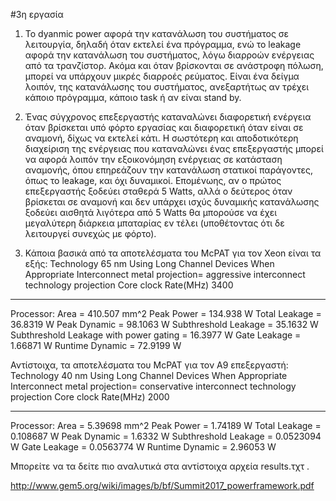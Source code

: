 #3η εργασία


1. To dyanmic power αφορά την κατανάλωση του συστήματος σε λειτουργία, δηλαδή όταν εκτελεί ένα πρόγραμμα, ενώ το leakage αφορά την κατανάλωση του συστήματος, λόγω διαρροών ενέργειας από τα τρανζίστορ. Ακόμα και όταν βρίσκονται σε ανάστροφη πόλωση, μπορεί να υπάρχουν μικρές διαρροές ρεύματος. Είναι ένα δείγμα λοιπόν, της κατανάλωσης του συστήματος, ανεξαρτήτως αν τρέχει κάποιο πρόγραμμα, κάποιο task ή αν είναι stand by.

2. Ένας σύγχρονος επεξεργαστής καταναλώνει διαφορετική ενέργεια όταν βρίσκεται υπό φόρτο εργασίας και διαφορετική όταν είναι σε αναμονή, δίχως να εκτελεί κάτι. Η σωστότερη και αποδοτικότερη διαχείριση της ενέργειας που καταναλώνει ένας επεξεργαστής μπορεί να αφορά λοιπόν την εξοικονόμηση ενέργειας σε κατάσταση αναμονής, όπου επηρεάζουν την κατανάλωση στατικοί παράγοντες, όπως το leakage, και όχι δυναμικοί. Επομένωης, αν ο πρώτος επεξεργαστής ξοδεύει σταθερά 5 Watts, αλλά ο δεύτερος όταν βρίσκεται σε αναμονή και δεν υπάρχει ισχύς δυναμικής κατανάλωσης ξοδεύει αισθητά λιγότερα από 5 Watts θα μπορούσε να έχει μεγαλύτερη διάρκεια μπαταρίας εν τέλει (υποθέτοντας ότι δε λειτουργεί συνεχώς με φόρτο).

3. Κάποια βασικά από τα αποτελέσματα του McPAT για τον Xeon είναι τα εξής:
Technology 65 nm
  Using Long Channel Devices When Appropriate
  Interconnect metal projection= aggressive interconnect technology projection
  Core clock Rate(MHz) 3400

*****************************************************************************************
Processor: 
  Area = 410.507 mm^2
  Peak Power = 134.938 W
  Total Leakage = 36.8319 W
  Peak Dynamic = 98.1063 W
  Subthreshold Leakage = 35.1632 W
  Subthreshold Leakage with power gating = 16.3977 W
  Gate Leakage = 1.66871 W
  Runtime Dynamic = 72.9199 W

Αντίστοιχα, τα αποτελέσματα του McPAT για τον A9 επεξεργαστή:
Technology 40 nm
  Using Long Channel Devices When Appropriate
  Interconnect metal projection= conservative interconnect technology projection
  Core clock Rate(MHz) 2000

*****************************************************************************************
Processor: 
  Area = 5.39698 mm^2
  Peak Power = 1.74189 W
  Total Leakage = 0.108687 W
  Peak Dynamic = 1.6332 W
  Subthreshold Leakage = 0.0523094 W
  Gate Leakage = 0.0563774 W
  Runtime Dynamic = 2.96053 W

Μπορείτε να τα δείτε πιο αναλυτικά στα αντίστοιχα αρχεία results.τχτ .



http://www.gem5.org/wiki/images/b/bf/Summit2017_powerframework.pdf

